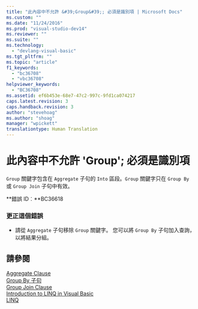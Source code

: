 ```yaml
---
title: "此內容中不允許 &#39;Group&#39;; 必須是識別項 | Microsoft Docs"
ms.custom: ""
ms.date: "11/24/2016"
ms.prod: "visual-studio-dev14"
ms.reviewer: ""
ms.suite: ""
ms.technology: 
  - "devlang-visual-basic"
ms.tgt_pltfrm: ""
ms.topic: "article"
f1_keywords: 
  - "bc36708"
  - "vbc36708"
helpviewer_keywords: 
  - "BC36708"
ms.assetid: ef6b453e-68e7-47c2-997c-9fd1ca074217
caps.latest.revision: 3
caps.handback.revision: 3
author: "stevehoag"
ms.author: "shoag"
manager: "wpickett"
translationtype: Human Translation
---
```

# 此內容中不允許 &#39;Group&#39;; 必須是識別項
`Group` 關鍵字包含在 `Aggregate` 子句的 `Into` 區段。`Group` 關鍵字只在 `Group By` 或 `Group Join` 子句中有效。  
  
 **錯誤 ID︰**BC36618  
  
### 更正這個錯誤  
  
-   請從 `Aggregate` 子句移除 `Group` 關鍵字。 您可以將 `Group By` 子句加入查詢，以將結果分組。  
  
## 請參閱  
 [Aggregate Clause](../../visual-basic/language-reference/queries/aggregate-clause.md)   
 [Group By 子句](../../visual-basic/language-reference/queries/group-by-clause.md)   
 [Group Join Clause](../../visual-basic/language-reference/queries/group-join-clause.md)   
 [Introduction to LINQ in Visual Basic](../../visual-basic/programming-guide/language-features/linq/introduction-to-linq.md)   
 [LINQ](../../visual-basic/programming-guide/language-features/linq/index.md)